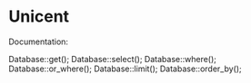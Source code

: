 Unicent
=======

Documentation:

Database::get();
Database::select();
Database::where();
Database::or_where();
Database::limit();
Database::order_by();